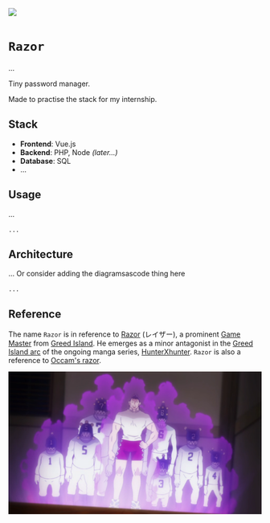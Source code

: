 [![](https://img.shields.io/badge/razor-1.0.0-passing-green)](https://github.com/gongahkia/razor/releases/tag/1.0.0) 

# `Razor`

...

Tiny password manager.

Made to practise the stack for my internship. 

## Stack

* **Frontend**: Vue.js
* **Backend**: PHP, Node *(later...)*
* **Database**: SQL
* ...

## Usage

...

```console
...
```

## Architecture

... Or consider adding the diagramsascode thing here

```mermaid
...
```

## Reference

The name `Razor` is in reference to [Razor](https://hunterxhunter.fandom.com/wiki/Razor) (レイザー), a prominent [Game Master](https://hunterxhunter.fandom.com/wiki/G.I._Game_Masters) from [Greed Island](https://hunterxhunter.fandom.com/wiki/Greed_Island). He emerges as a minor antagonist in the [Greed Island arc](https://hunterxhunter.fandom.com/wiki/Greed_Island_arc) of the ongoing manga series, [HunterXhunter](https://hunterxhunter.fandom.com/wiki/Hunterpedia). `Razor` is also a reference to [Occam's razor](https://en.wikipedia.org/wiki/Occam%27s_razor).

![](./asset/logo/razor.webp)